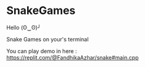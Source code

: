 # SnakeGames
Hello (ʘ‿ʘ)╯

Snake Games on your's terminal

You can play demo in here : https://replit.com/@FandhikaAzhar/snake#main.cpp
